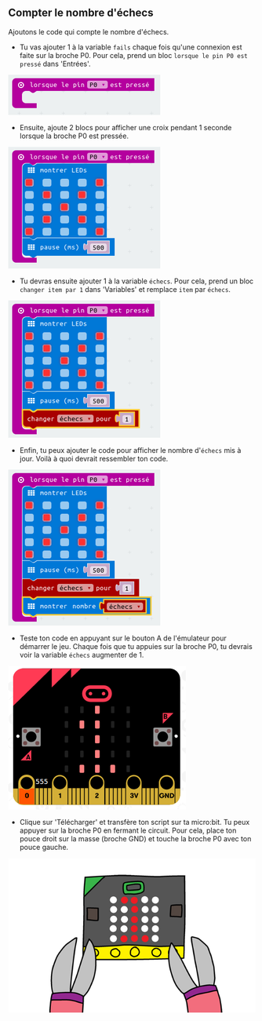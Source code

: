 ## Compter le nombre d'échecs

Ajoutons le code qui compte le nombre d'échecs.

+ Tu vas ajouter 1 à la variable `fails` chaque fois qu'une connexion est faite sur la broche P0.
  Pour cela, prend un bloc `lorsque le pin P0 est pressé` dans 'Entrées'.

![screenshot](images/frustration-pressPin0.png)

+ Ensuite, ajoute 2 blocs pour afficher une croix pendant 1 seconde lorsque la broche P0 est pressée.

![screenshot](images/frustration-pin0-x.png)

+ Tu devras ensuite ajouter 1 à la variable `échecs`.
  Pour cela, prend un bloc `changer item par 1` dans 'Variables' et remplace `item` par `échecs`.

![screenshot](images/frustration-pin0-fails.png)

+ Enfin, tu peux ajouter le code pour afficher le nombre d'`échecs` mis à jour.
  Voilà à quoi devrait ressembler ton code.

![screenshot](images/frustration-pin0-code.png)

+ Teste ton code en appuyant sur le bouton A de l'émulateur pour démarrer le jeu.
  Chaque fois que tu appuies sur la broche P0, tu devrais voir la variable `échecs` augmenter de 1.

![screenshot](images/frustration-pin0-test.png)

+ Clique sur 'Télécharger' et transfère ton script sur ta micro:bit.
  Tu peux appuyer sur la broche P0 en fermant le circuit.
  Pour cela, place ton pouce droit sur la masse (broche GND) et touche la broche P0 avec ton pouce gauche.

![screenshot](images/frustration-pin0-compile.png)

